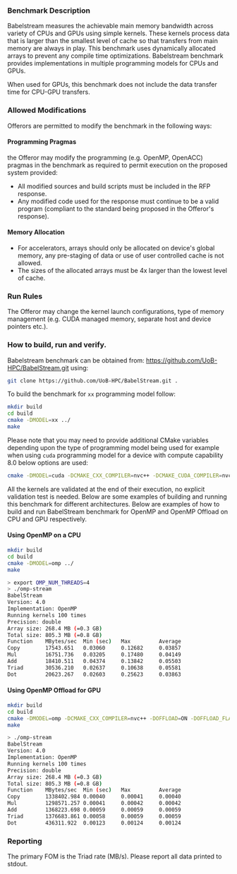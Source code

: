 ### Benchmark Description
Babelstream measures the achievable main memory bandwidth across variety of CPUs and GPUs using simple kernels. These kernels process data that is larger than the smallest level of cache so that transfers from main memory are always in play. This benchmark uses dynamically allocated arrays to prevent any compile time optimizations. Babelstream benchmark provides implementations in multiple programming models for CPUs and GPUs.

When used for GPUs, this benchmark does not include the data transfer time for CPU-GPU transfers.

### Allowed Modifications
Offerors are permitted to modify the benchmark in the following ways:

#### Programming Pragmas
the Offeror may modify the programming (e.g. OpenMP, OpenACC) pragmas in the benchmark as required 
to permit execution on the proposed system provided: 
- All modified sources and build scripts must be included in the RFP response.
- Any modified code used for the response must continue to be a valid program (compliant to the standard being proposed in the Offeror's response).

#### Memory Allocation

- For accelerators, arrays should only be allocated on device's global memory, any pre-staging of data or use of user controlled cache is not allowed.
- The sizes of the allocated arrays must be 4x larger than the lowest level of cache. 

### Run Rules
The Offeror may change the kernel launch configurations, type of memory management (e.g. CUDA managed memory, separate host and device pointers etc.).

### How to build, run and verify.
Babelstream benchmark can be obtained from: https://github.com/UoB-HPC/BabelStream.git using:

```bash
git clone https://github.com/UoB-HPC/BabelStream.git .
```
To build the benchmark for `xx` programming model follow:

```bash
mkdir build
cd build
cmake -DMODEL=xx ../
make
```

Please note that you may need to provide additional CMake variables depending upon the type of programming model being used for example
when using `cuda` programming model for a device with compute capability 8.0 below options are used:
```bash
cmake -DMODEL=cuda -DCMAKE_CXX_COMPILER=nvc++ -DCMAKE_CUDA_COMPILER=nvcc -DCUDA_ARCH=sm_80 ../
```

All the kernels are validated at the end of their execution, no explicit validation test is needed. Below are some examples of building and running this benchmark for different architectures. Below are examples of how to build and run BabelStream benchmark for OpenMP and OpenMP Offload on CPU and GPU respectively. 

#### Using OpenMP on a CPU
```bash
mkdir build
cd build
cmake -DMODEL=omp ../
make

> export OMP_NUM_THREADS=4
> ./omp-stream 
BabelStream
Version: 4.0
Implementation: OpenMP
Running kernels 100 times
Precision: double
Array size: 268.4 MB (=0.3 GB)
Total size: 805.3 MB (=0.8 GB)
Function    MBytes/sec  Min (sec)   Max         Average     
Copy        17543.651   0.03060     0.12682     0.03857     
Mul         16751.736   0.03205     0.17480     0.04149     
Add         18410.511   0.04374     0.13842     0.05503     
Triad       30536.210   0.02637     0.10638     0.05581     
Dot         20623.267   0.02603     0.25623     0.03863     

```
#### Using OpenMP Offload for GPU
```bash
mkdir build
cd build
cmake -DMODEL=omp -DCMAKE_CXX_COMPILER=nvc++ -DOFFLOAD=ON -DOFFLOAD_FLAGS="-mp=gpu -gpu=cc80 -Minfo" ../
make

> ./omp-stream 
BabelStream
Version: 4.0
Implementation: OpenMP
Running kernels 100 times
Precision: double
Array size: 268.4 MB (=0.3 GB)
Total size: 805.3 MB (=0.8 GB)
Function    MBytes/sec  Min (sec)   Max         Average     
Copy        1338402.984 0.00040     0.00041     0.00040     
Mul         1298571.257 0.00041     0.00042     0.00042     
Add         1368223.698 0.00059     0.00059     0.00059     
Triad       1376683.861 0.00058     0.00059     0.00059     
Dot         436311.922  0.00123     0.00124     0.00124 
```

### Reporting
The primary FOM is the Triad rate (MB/s). Please report all data printed to stdout.
